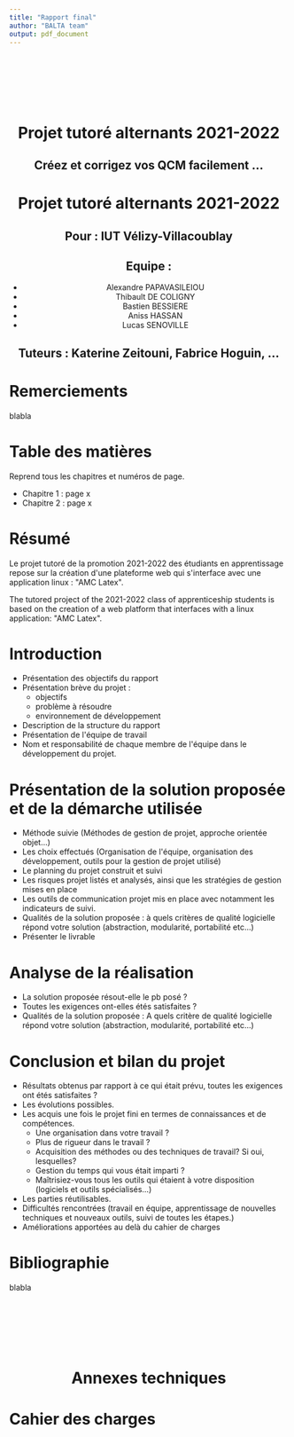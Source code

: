 ```yaml
---
title: "Rapport final"
author: "BALTA team"
output: pdf_document
---
```


<br><br><br><br><br>
<div align="center">
    <h1> Projet tutoré alternants 2021-2022</h1>
    <h2> Créez et corrigez vos QCM facilement ... </h2>
</div>


<div style="page-break-after: always;"></div>
<!-- Nouvelle page -->

<div align="center">

# Projet tutoré alternants 2021-2022
## Pour : IUT Vélizy-Villacoublay
## Equipe : 
* Alexandre PAPAVASILEIOU
* Thibault DE COLIGNY
* Bastien BESSIERE
* Aniss HASSAN
* Lucas SENOVILLE
## Tuteurs : Katerine Zeitouni, Fabrice Hoguin, ...

</div>

<div style="page-break-after: always;"></div>
<!-- Nouvelle page -->

# Remerciements

blabla 

<div style="page-break-after: always;"></div>
<!-- Nouvelle page -->

# Table des matières
Reprend tous les chapitres et numéros de page.

* Chapitre 1 : page x
* Chapitre 2 : page x

<div style="page-break-after: always;"></div>
<!-- Nouvelle page -->

# Résumé

Le projet tutoré de la promotion 2021-2022 des étudiants en apprentissage repose sur la création d'une plateforme web qui s'interface avec une application linux : "AMC Latex". 

The tutored project of the 2021-2022 class of apprenticeship students is based on the creation of a web platform that interfaces with a linux application: "AMC Latex".

<div style="page-break-after: always;"></div>
<!-- Nouvelle page -->

# Introduction 
* Présentation des objectifs du rapport
* Présentation brève du projet :
    * objectifs
    * problème à résoudre
    * environnement de développement
* Description de la structure du rapport
* Présentation de l'équipe de travail
* Nom et responsabilité de chaque membre de l'équipe dans le développement du projet. 

<div style="page-break-after: always;"></div>
<!-- Nouvelle page -->

# Présentation de la solution proposée et de la démarche utilisée 
* Méthode suivie (Méthodes de gestion de projet, approche orientée objet...) 
* Les choix effectués (Organisation de l'équipe, organisation des développement, outils pour la
gestion de projet utilisé) 
* Le planning du projet construit et suivi
* Les risques projet listés et analysés, ainsi que les stratégies de gestion mises en place
* Les outils de communication projet mis en place avec notamment les indicateurs de suivi.
* Qualités de la solution proposée : à quels critères de qualité logicielle répond votre solution (abstraction, modularité, portabilité etc...) 
* Présenter le livrable

<div style="page-break-after: always;"></div>
<!-- Nouvelle page -->

# Analyse de la réalisation
* La solution proposée résout-elle le pb posé ?
* Toutes les exigences ont-elles étés satisfaites ?
* Qualités de la solution proposée : A quels critère de qualité logicielle répond votre solution
(abstraction, modularité, portabilité etc...)

<div style="page-break-after: always;"></div>
<!-- Nouvelle page -->

# Conclusion et bilan du projet 

* Résultats obtenus par rapport à ce qui était prévu, toutes les exigences ont étés satisfaites ?
* Les évolutions possibles.
* Les acquis une fois le projet fini en termes de connaissances et de compétences.
    * Une organisation dans votre travail ?
    * Plus de rigueur dans le travail ?
    * Acquisition des méthodes ou des techniques de travail? Si oui, lesquelles?
    * Gestion du temps qui vous était imparti ?
    * Maîtrisiez-vous tous les outils qui étaient à votre disposition (logiciels et outils spécialisés…)
* Les parties réutilisables.
* Difficultés rencontrées (travail en équipe, apprentissage de nouvelles techniques et nouveaux
outils, suivi de toutes les étapes.)
* Améliorations apportées au delà du cahier de charges

<div style="page-break-after: always;"></div>
<!-- Nouvelle page -->

# Bibliographie 

blabla

<div style="page-break-after: always;"></div>
<!-- Nouvelle page -->

<br><br><br><br><br>
<div align="center">
    <h1> Annexes techniques </h1>
</div>

<div style="page-break-after: always;"></div>
<!-- Nouvelle page -->

# Cahier des charges

